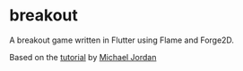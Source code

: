 # breakout

A breakout game written in Flutter using Flame and Forge2D.

Based on the [tutorial](https://www.kodeco.com/35491219-create-a-breakout-game-with-flame-and-forge2d-part-1) by [Michael Jordan](https://www.kodeco.com/u/michaeljordan)